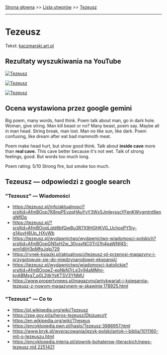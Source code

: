 [Strona głowna](../index.md) >> [Lista utworów](../list.md) >> [Tezeusz](594.md)

---

# Tezeusz

Tekst: [kaczmarski.art.pl](https://www.kaczmarski.art.pl/tworczosc/wiersze/tezeusz/)

## Rezultaty wyszukiwania na YouTube

[![Tezeusz](http://img.youtube.com/vi/G1qX5e1x438/0.jpg)](https://www.youtube.com/watch?v=G1qX5e1x438 "Szymon Podwin - Starość Tezeusza Jacek Kaczmarski - YouTube")

[![Tezeusz](http://img.youtube.com/vi/4hsjShHx9xM/0.jpg)](https://www.youtube.com/watch?v=4hsjShHx9xM "Jacek Kaczmarski - Starość Tezeusza - YouTube")

[![Tezeusz](http://img.youtube.com/vi/INXOxCeRsl8/0.jpg)](https://www.youtube.com/watch?v=INXOxCeRsl8 "Starość Tezeusza - YouTube")

## Ocena wystawiona przez google gemini

Big poem, many words, hard think. Poem talk about man, go in dark hole. Woman, give string. Man kill beast or no? Many beast, poem say. Maybe all in man head. String break, man lost. Man no like sun, like dark. Poem confusing, like dream after eat bad mammoth meat.

Poem make head hurt, but show good think. Talk about **inside cave** more than **real cave.** This cave better because it's not wet. Talk of strong feelings, good. But words too much long.

Poem rating: 5/10 Strong fire, but smoke too much.


## Tezeusz — odpowiedzi z google search

### "Tezeusz" — Wiadomości

 - <https://tezeusz.pl/info/aktualnosci?srsltid=AfmBOop7K8npPEvzqHAuYvY3Wx5JmleysscYFenKWygmtnt6engNflDp>
 - <https://tezeusz.pl/?srsltid=AfmBOoqLqld6bfQwBu3R7X9HGHKVG_UchosPY5jy-g14uvH8Up_HXyWb>
 - <https://tezeusz.pl/wydawnictwo/wydawnictwo-wiadomosci-polskich?srsltid=AfmBOopGN5xH2w_30ysxNC0TrG1h4paWNf4S-wm1dliH3pMfqJqlp729>
 - <https://rynek-ksiazki.pl/aktualnosci/tezeusz-pl-przenosi-magazyny-i-przygotowuje-sie-do-miedzynarodowej-ekspansji/>
 - <https://tezeusz.pl/wydawnictwo/wiadomosci-katolickie?srsltid=AfmBOoqeZ-epNkN7rLe3y94aMMnj-knABMsg7_p0L2jtkYsKTSV3YNMU>
 - <https://www.propertynews.pl/magazyny/antykwariat-i-ksiegarnia-tezeusz-z-nowym-magazynem-w-skawinie,178925.html>

### "Tezeusz" — Co to

 - <https://pl.wikipedia.org/wiki/Tezeusz>
 - <https://zpe.gov.pl/a/heros-tezeusz/DkjzuecoY>
 - <https://en.wikipedia.org/wiki/Theseus>
 - <https://encyklopedia.pwn.pl/haslo/Tezeusz;3986957.html>
 - <https://www.bryk.pl/wypracowania/jezyk-polski/antyk-i-biblia/1011160-mit-o-tezeuszu.html>
 - <https://encyklopedia.interia.pl/slownik-bohaterow-literackich/news-tezeusz,nId,2251421>

